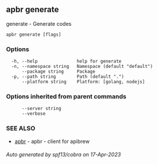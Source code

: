## apbr generate

generate - Generate codes

```
apbr generate [flags]
```

### Options

```
  -h, --help               help for generate
  -n, --namespace string   Namespace (default "default")
      --package string     Package
  -p, --path string        Path (default ".")
      --platform string    Platform: [golang, nodejs]
```

### Options inherited from parent commands

```
      --server string   
      --verbose         
```

### SEE ALSO

* [apbr](apbr.md)	 - apbr - client for apibrew

###### Auto generated by spf13/cobra on 17-Apr-2023
